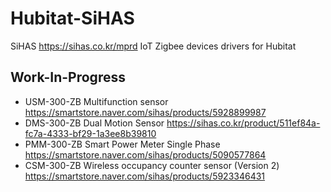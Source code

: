 # Hubitat-SiHAS
SiHAS https://sihas.co.kr/mprd  IoT Zigbee devices drivers for Hubitat

## Work-In-Progress

* USM-300-ZB Multifunction sensor https://smartstore.naver.com/sihas/products/5928899987 
* DMS-300-ZB Dual Motion Sensor https://sihas.co.kr/product/511ef84a-fc7a-4333-bf29-1a3ee8b39810 
* PMM-300-ZB Smart Power Meter Single Phase https://smartstore.naver.com/sihas/products/5090577864 
* CSM-300-ZB Wireless occupancy counter sensor (Version 2) https://smartstore.naver.com/sihas/products/5923346431 
